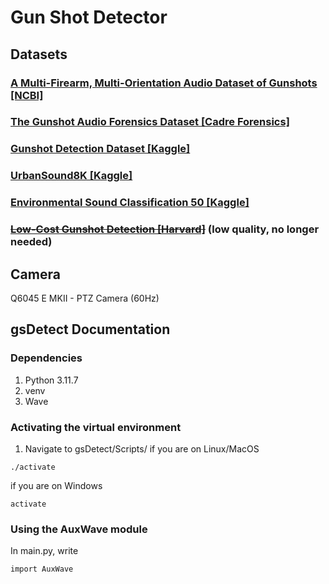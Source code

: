 # Gun Shot Detector

## Datasets

### [A Multi-Firearm, Multi-Orientation Audio Dataset of Gunshots [NCBI]](https://www.ncbi.nlm.nih.gov/pmc/articles/PMC10114508/)

### [The Gunshot Audio Forensics Dataset [Cadre Forensics]](https://cadreforensics.com/audio/)

### [Gunshot Detection Dataset [Kaggle]](https://www.kaggle.com/akshaybahadur21/gunshot-detection-dataset)

### [UrbanSound8K [Kaggle]](https://www.kaggle.com/datasets/chrisfilo/urbansound8k)

### [Environmental Sound Classification 50 [Kaggle]](https://www.kaggle.com/mmoreaux/environmental-sound-classification-50)

### ~~[Low-Cost Gunshot Detection [Harvard]](https://dataverse.harvard.edu/file.xhtml?fileId=4190241&version=1.0)~~ (low quality, no longer needed)

## Camera
Q6045 E MKII - PTZ Camera (60Hz)

## gsDetect Documentation

### Dependencies
1. Python 3.11.7
2. venv
3. Wave

### Activating the virtual environment
1. Navigate to gsDetect/Scripts/
if you are on Linux/MacOS
```
./activate
```
if you are on Windows
```
activate
```
### Using the AuxWave module
In main.py, write
```
import AuxWave
```
